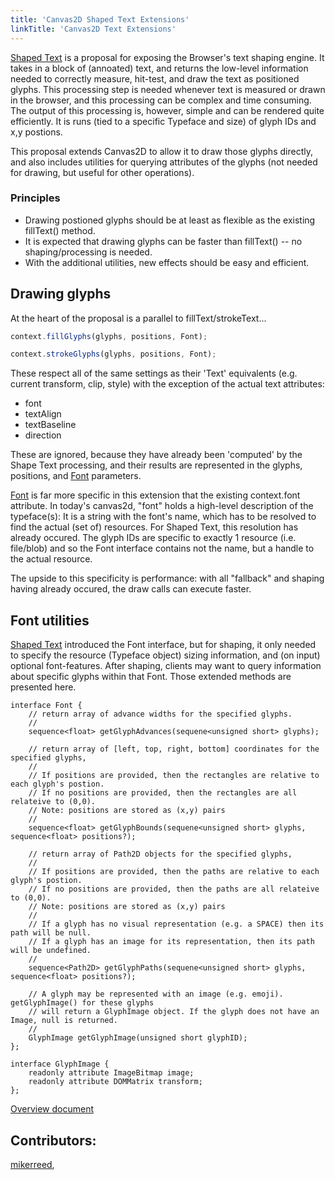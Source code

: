 ```yaml
---
title: 'Canvas2D Shaped Text Extensions'
linkTitle: 'Canvas2D Text Extensions'
---
```


[Shaped Text](/docs/dev/design/text_shaper) is a proposal for exposing the Browser's text shaping engine. It takes in
a block of (annoated) text, and returns the low-level information needed to correctly measure, hit-test,
and draw the text as positioned glyphs. This processing step is needed whenever text is measured or
drawn in the browser, and this processing can be complex and time consuming. The output of this processing
is, however, simple and can be rendered quite efficiently. It is runs (tied to a specific Typeface and size)
of glyph IDs and x,y postions.

This proposal extends Canvas2D to allow it to draw those glyphs directly, and also includes utilities for
querying attributes of the glyphs (not needed for drawing, but useful for other operations).

### Principles
* Drawing postioned glyphs should be at least as flexible as the existing fillText() method.
* It is expected that drawing glyphs can be faster than fillText() -- no shaping/processing is needed.
* With the additional utilities, new effects should be easy and efficient.

## Drawing glyphs

At the heart of the proposal is a parallel to fillText/strokeText...

```js
context.fillGlyphs(glyphs, positions, Font);

context.strokeGlyphs(glyphs, positions, Font);
```

These respect all of the same settings as their 'Text' equivalents (e.g. current transform, clip, style)
with the exception of the actual text attributes:
- font
- textAlign
- textBaseline
- direction

These are ignored, because they have already been 'computed' by the Shape Text processing, and their
results are represented in the glyphs, positions, and [Font](/docs/dev/design/text_shaper) parameters.

[Font](/docs/dev/design/text_shaper) is far more specific in this extension that the existing context.font attribute. In
today's canvas2d, "font" holds a high-level description of the typeface(s): It is a string with the
font's name, which has to be resolved to find the actual (set of) resources. For Shaped Text, this
resolution has already occured. The glyph IDs are specific to exactly 1 resource (i.e. file/blob) and
so the Font interface contains not the name, but a handle to the actual resource.

The upside to this specificity is performance: with all "fallback" and shaping having already
occured, the draw calls can execute faster.

## Font utilities

[Shaped Text](/docs/dev/design/text_shaper) introduced the Font interface, but for shaping, it only needed to specify
the resource (Typeface object) sizing information, and (on input) optional font-features. After shaping,
clients may want to query information about specific glyphs within that Font. Those extended methods are
presented here.

```WebIDL
interface Font {
    // return array of advance widths for the specified glyphs.
    //
    sequence<float> getGlyphAdvances(sequene<unsigned short> glyphs);

    // return array of [left, top, right, bottom] coordinates for the specified glyphs,
    //
    // If positions are provided, then the rectangles are relative to each glyph's postion.
    // If no positions are provided, then the rectangles are all relateive to (0,0).
    // Note: positions are stored as (x,y) pairs
    //
    sequence<float> getGlyphBounds(sequene<unsigned short> glyphs, sequence<float> positions?);

    // return array of Path2D objects for the specified glyphs,
    //
    // If positions are provided, then the paths are relative to each glyph's postion.
    // If no positions are provided, then the paths are all relateive to (0,0).
    // Note: positions are stored as (x,y) pairs
    //
    // If a glyph has no visual representation (e.g. a SPACE) then its path will be null.
    // If a glyph has an image for its representation, then its path will be undefined.
    //
    sequence<Path2D> getGlyphPaths(sequene<unsigned short> glyphs, sequence<float> positions?);

    // A glyph may be represented with an image (e.g. emoji). getGlyphImage() for these glyphs
    // will return a GlyphImage object. If the glyph does not have an Image, null is returned.
    //
    GlyphImage getGlyphImage(unsigned short glyphID);
};

interface GlyphImage {
    readonly attribute ImageBitmap image;
    readonly attribute DOMMatrix transform;
};
```

[Overview document](/docs/dev/design/text_overview)

## Contributors:
 [mikerreed](https://github.com/mikerreed),
